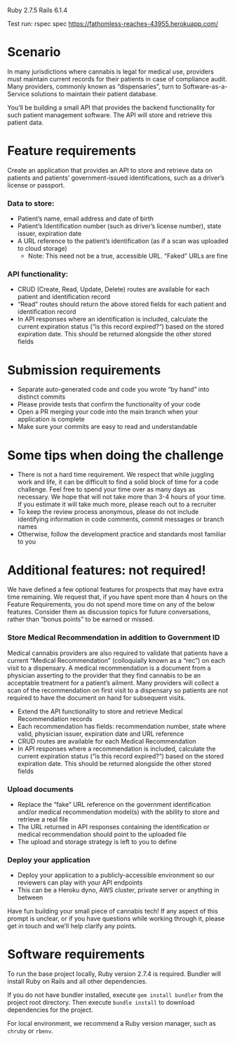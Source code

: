 Ruby 2.7.5
Rails 6.1.4

Test run: rspec spec
https://fathomless-reaches-43955.herokuapp.com/

# Scenario
In many jurisdictions where cannabis is legal for medical use, providers must maintain current records for their patients in case of compliance audit. Many providers, commonly known as “dispensaries”, turn to Software-as-a-Service solutions to maintain their patient database.

You’ll be building a small API that provides the backend functionality for such patient management software. The API will store and retrieve this patient data.

# Feature requirements
Create an application that provides an API to store and retrieve data on patients and patients’ government-issued identifications, such as a driver’s license or passport.

### Data to store:
* Patient’s name, email address and date of birth
* Patient’s Identification number (such as driver’s license number), state issuer, expiration date
* A URL reference to the patient’s identification (as if a scan was uploaded to cloud storage)
  * Note: This need not be a true, accessible URL. “Faked” URLs are fine

### API functionality:
* CRUD (Create, Read, Update, Delete) routes are available for each patient and identification record
* “Read” routes should return the above stored fields for each patient and identification record
* In API responses where an identification is included, calculate the current expiration status (“is this record expired?“) based on the stored expiration date. This should be returned alongside the other stored fields

# Submission requirements
* Separate auto-generated code and code you wrote “by hand” into distinct commits
* Please provide tests that confirm the functionality of your code
* Open a PR merging your code into the main branch when your application is complete
* Make sure your commits are easy to read and understandable

# Some tips when doing the challenge
* There is not a hard time requirement. We respect that while juggling work and life, it can be difficult to find a solid block of time for a code challenge. Feel free to spend your time over as many days as necessary. We hope that will not take more than 3-4 hours of your time. If you estimate it will take much more, please reach out to a recruiter
* To keep the review process anonymous, please do not include identifying information in code comments, commit messages or branch names
* Otherwise, follow the development practice and standards most familiar to you

# Additional features: not required!
We have defined a few optional features for prospects that may have extra time remaining. We request that, if you have spent more than 4 hours on the Feature Requirements, you do not spend more time on any of the below features. Consider them as discussion topics for future conversations, rather than “bonus points” to be earned or missed.

### Store Medical Recommendation in addition to Government ID
Medical cannabis providers are also required to validate that patients have a current “Medical Recommendation” (colloquially known as a “rec”) on each visit to a dispensary. A medical recommendation is a document from a physician asserting to the provider that they find cannabis to be an acceptable treatment for a patient’s ailment. Many providers will collect a scan of the recommendation on first visit to a dispensary so patients are not required to have the document on hand for subsequent visits.

* Extend the API functionality to store and retrieve Medical Recommendation records
* Each recommendation has fields: recommendation number, state where valid, physician issuer, expiration date and URL reference
* CRUD routes are available for each Medical Recommendation
* In API responses where a recommendation is included, calculate the current expiration status (“is this record expired?“) based on the stored expiration date. This should be returned alongside the other stored fields

### Upload documents
* Replace the “fake” URL reference on the government identification and/or medical recommendation model(s) with the ability to store and retrieve a real file
* The URL returned in API responses containing the identification or medical recommendation should point to the uploaded file
* The upload and storage strategy is left to you to define

### Deploy your application
* Deploy your application to a publicly-accessible environment so our reviewers can play with your API endpoints
* This can be a Heroku dyno, AWS cluster, private server or anything in between

Have fun building your small piece of cannabis tech! If any aspect of this prompt is unclear, or if you have questions while working through it, please get in touch and we’ll help clarify any points.

# Software requirements
To run the base project locally, Ruby version 2.7.4 is required. Bundler will install Ruby on Rails and all other dependencies.

If you do not have bundler installed, execute `gem install bundler` from the project root directory. Then execute `bundle install` to download dependencies for the project.

For local environment, we recommend a Ruby version manager, such as `chruby` or `rbenv`.
